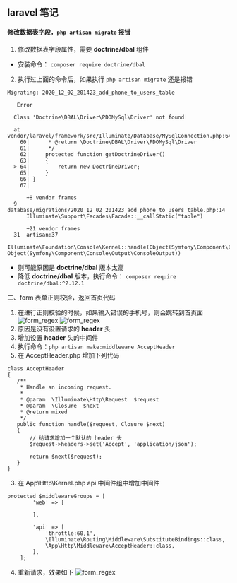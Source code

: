 ## laravel 笔记

#### 修改数据表字段，`php artisan migrate` 报错

1. 修改数据表字段属性，需要 **doctrine/dbal** 组件
 - 安装命令：
`composer require doctrine/dbal`

2. 执行过上面的命令后，如果执行 `php artisan migrate` 还是报错
```
Migrating: 2020_12_02_201423_add_phone_to_users_table

   Error

  Class 'Doctrine\DBAL\Driver\PDOMySql\Driver' not found

  at vendor/laravel/framework/src/Illuminate/Database/MySqlConnection.php:64
    60|      * @return \Doctrine\DBAL\Driver\PDOMySql\Driver
    61|      */
    62|     protected function getDoctrineDriver()
    63|     {
  > 64|         return new DoctrineDriver;
    65|     }
    66| }
    67|

      +8 vendor frames
  9   database/migrations/2020_12_02_201423_add_phone_to_users_table.php:14
      Illuminate\Support\Facades\Facade::__callStatic("table")

      +21 vendor frames
  31  artisan:37
      Illuminate\Foundation\Console\Kernel::handle(Object(Symfony\Component\Console\Input\ArgvInput), Object(Symfony\Component\Console\Output\ConsoleOutput))
```

 - 则可能原因是 **doctrine/dbal** 版本太高
 - 降低 **doctrine/dbal** 版本，执行命令：
`composer require doctrine/dbal:^2.12.1`

二、form 表单正则校验，返回首页代码

1. 在进行正则校验的时候，如果输入错误的手机号，则会跳转到首页面
![form_regex](/images/sms_1.jpg)
![form_regex](/images/sms_2.jpg)
2. 原因是没有设置请求的 **header** 头
3. 增加设置 **header** 头的中间件
 1. 执行命令：`php artisan make:middleware AcceptHeader`
 2. 在 AcceptHeader.php 增加下列代码
 ```
 class AcceptHeader
{
    /**
     * Handle an incoming request.
     *
     * @param  \Illuminate\Http\Request  $request
     * @param  \Closure  $next
     * @return mixed
     */
    public function handle($request, Closure $next)
    {
        // 给请求增加一个默认的 header 头
        $request->headers->set('Accept', 'application/json');

        return $next($request);
    }
}
```

  3. 在 App\Http\Kernel.php api 中间件组中增加中间件
```
protected $middlewareGroups = [
        'web' => [

        ],

        'api' => [
            'throttle:60,1',
            \Illuminate\Routing\Middleware\SubstituteBindings::class,
            \App\Http\Middleware\AcceptHeader::class,
        ],
    ];
```

  4. 重新请求，效果如下
  ![form_regex](/images/sms_3.jpg)

